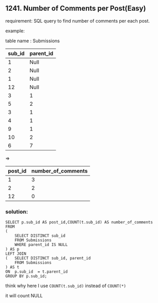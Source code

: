 ## 1241. Number of Comments per Post(Easy)

requirement:  SQL query to find number of comments per each post.

example:

table name : Submissions

| sub_id  | parent_id  |
|---------|------------|
| 1       | Null       |
| 2       | Null       |
| 1       | Null       |
| 12      | Null       |
| 3       | 1          |
| 5       | 2          |
| 3       | 1          |
| 4       | 1          |
| 9       | 1          |
| 10      | 2          |
| 6       | 7          |



=>

| post_id | number_of_comments |
|---------|--------------------|
| 1       | 3                  |
| 2       | 2                  |
| 12      | 0                  |

### solution:

```
SELECT p.sub_id AS post_id,COUNT(t.sub_id) AS number_of_comments
FROM
(
    SELECT DISTINCT sub_id 
    FROM Submissions 
    WHERE parent_id IS NULL
) AS p 
LEFT JOIN 
(   SELECT DISTINCT sub_id, parent_id  
    FROM Submissions 
) AS t 
ON  p.sub_id  = t.parent_id
GROUP BY p.sub_id;

```

think why here I use `COUNT(t.sub_id)` instead of 
`COUNT(*)`


it will count NULL 

